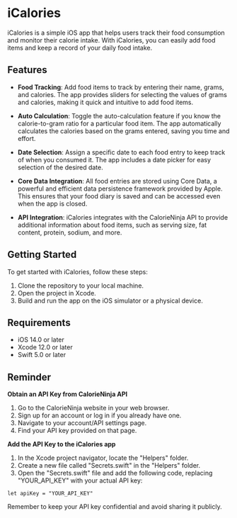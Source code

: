 # iCalories

iCalories is a simple iOS app that helps users track their food consumption and monitor their calorie intake. With iCalories, you can easily add food items and keep a record of your daily food intake.

## Features

- **Food Tracking**: Add food items to track by entering their name, grams, and calories. The app provides sliders for selecting the values of grams and calories, making it quick and intuitive to add food items.

- **Auto Calculation**: Toggle the auto-calculation feature if you know the calorie-to-gram ratio for a particular food item. The app automatically calculates the calories based on the grams entered, saving you time and effort.

- **Date Selection**: Assign a specific date to each food entry to keep track of when you consumed it. The app includes a date picker for easy selection of the desired date.

- **Core Data Integration**: All food entries are stored using Core Data, a powerful and efficient data persistence framework provided by Apple. This ensures that your food diary is saved and can be accessed even when the app is closed.

- **API Integration**: iCalories integrates with the CalorieNinja API to provide additional information about food items, such as serving size, fat content, protein, sodium, and more.

## Getting Started

To get started with iCalories, follow these steps:

1. Clone the repository to your local machine.
2. Open the project in Xcode.
3. Build and run the app on the iOS simulator or a physical device.

## Requirements

- iOS 14.0 or later
- Xcode 12.0 or later
- Swift 5.0 or later

## Reminder

**Obtain an API Key from CalorieNinja API**

1. Go to the CalorieNinja website in your web browser.
2. Sign up for an account or log in if you already have one.
3. Navigate to your account/API settings page.
4. Find your API key provided on that page.

**Add the API Key to the iCalories app**

1. In the Xcode project navigator, locate the "Helpers" folder.
2. Create a new file called "Secrets.swift" in the "Helpers" folder.
3. Open the "Secrets.swift" file and add the following code, replacing "YOUR_API_KEY" with your actual API key:

```
let apiKey = "YOUR_API_KEY"
```

Remember to keep your API key confidential and avoid sharing it publicly.
